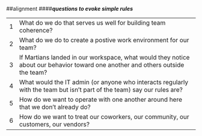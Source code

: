<!-- .slide: data-background="resources/footer.svg" data-background-size="contain" data-background-position="bottom"  -->

##alignment
####**_questions to evoke simple rules_**
<br/>

|||
|-----|-----|
|1|What do we do that serves us well for building team coherence?|
|2|What do we do to create a postive work environment for our team?|
|3|If Martians landed in our workspace, what would they notice about our behavior toward one another and others outside the team?|
|4|What would the IT admin (or anyone who interacts regularly with the team but isn’t part of the team) say our rules are?|
|5|How do we want to operate with one another around here that we don’t already do?|
|6|How do we want to treat our coworkers, our community, our customers, our vendors?|


<br/>
<br/>
<br/>
<br/>
<br/>
<br/>
<br/>
<br/>
<br/>
<br/>
<br/>
<br/>
<br/>
<br/>
<br/>
<br/>
<br/>
<br/>
<br/>
<br/>
<br/>
<br/>
<br/>
<br/>
<br/>
<br/>
<br/>

<aside class="notes">
  <p>
  </p>
</aside>
